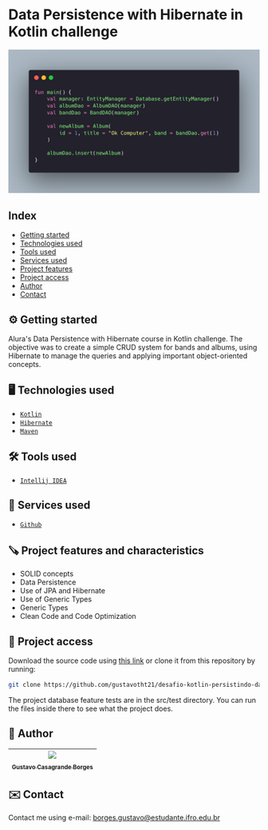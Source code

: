 # Data Persistence with Hibernate in Kotlin challenge

<p align="center">
  <img src="./.github/preview.png" alt="Kotlin Hibernate Challange"/>
</p>

## Index

* [Getting started](#%EF%B8%8F-getting-started)
* [ Technologies used](#%EF%B8%8F-technologies-used)
* [ Tools used](#%EF%B8%8F-tools-used)
* [Services used](#-services-used)
* [Project features](#-project-features-and-characteristics)
* [Project access](#-project-access)
* [Author](#-author)
* [Contact](#%EF%B8%8F-contact)

## ⚙️ Getting started

Alura's Data Persistence with Hibernate course in Kotlin challenge. The objective was to create a simple CRUD
system
for bands and albums, using Hibernate to manage the queries and applying important object-oriented concepts.

## 🖥️ Technologies used

- [`Kotlin`](https://kotlinlang.org/)
- [`Hibernate`](https://hibernate.org/)
- [`Maven`](https://kotlinlang.org/docs/maven.html)

## 🛠️ Tools used

- [`Intellij IDEA`](https://lp.jetbrains.com/intellij-idea-features-promo/?msclkid=407245b505f21915c51423daa28a9529&utm_source=bing&utm_medium=cpc&utm_campaign=AMER_en_BR_IDEA_Branded&utm_term=intellij%20IDEA&utm_content=intellij%20idea)

## 🧰 Services used

- [`Github`](https://github.com)

## 🪚 Project features and characteristics

- SOLID concepts
- Data Persistence
- Use of JPA and Hibernate
- Use of Generic Types
- Generic Types
- Clean Code and Code Optimization

## 📂 Project access

Download the source code
using [this link](https://github.com/gustavotht21/desafio-kotlin-persistindo-dados-hibernate/archive/refs/heads/main.zip)
or clone it from this repository by running:

```bash
git clone https://github.com/gustavotht21/desafio-kotlin-persistindo-dados-hibernate.git
```

The project database feature tests are in the src/test directory. You can run the files inside there to see what the
project does.

## 👤 Author

| [<img src="https://github.com/gustavotht21.png" width=115><br><sub>Gustavo Casagrande Borges</sub>](https://github.com/gustavotht21) |  
|:------------------------------------------------------------------------------------------------------------------------------------:| 

## ✉️ Contact

Contact me using e-mail: <a href="mailto:borges.gustavo@estudante.ifro.edu.br">borges.gustavo@estudante.ifro.edu.br</a>
